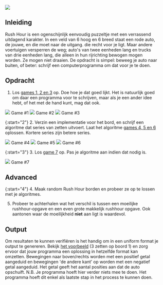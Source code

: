 ![](Rushhour.jpg)
## Inleiding

Rush Hour is een ogenschijnlijk eenvoudig puzzeltje met een verrassend uitdagend karakter. In een veld van 6 hoog en 6 breed staat een rode auto, de jouwe, en die moet naar de uitgang. die recht voor je ligt. Maar andere voertuigen versperren de weg; auto's van twee eenheden lang en trucks van drie eenheden lang, die alleen in hun rijrichting bewogen mogen worden. Ze mogen niet draaien. De opdracht is simpel: beweeg je auto naar buiten, of beter: schrijf een computerprogramma om dat voor je te doen.

## Opdracht

1. Los [games 1, 2 en 3](gameboards.zip) op. Doe hoe je dat goed lijkt. Het is natuurlijk goed om daar een programma voor te schrijven, maar als je een ander idee hebt, of het met de hand kunt, mag dat ook.


![](Rushhour6x6_1.jpg) Game #1
![](Rushhour6x6_2.jpg) Game #2
![](Rushhour6x6_3.jpg) Game #3

{:start="2"}
2. Verzin een implementatie voor het bord, en schrijf een algoritme dat series van zetten uitvoert. Laat het algoritme [games 4, 5 en 6](gameboards.zip) oplossen. Kortere series zijn betere series.

![](Rushhour9x9_1.jpg) Game #4
![](Rushhour9x9_2.jpg) Game #5
![](Rushhour9x9_3.jpg) Game #6

{:start="3"}
3. Los [game 7](gameboards.zip) op. Pas je algoritme aan indien dat nodig is.

![](Rushhour12x12_1.jpg) Game #7

## Advanced

{:start="4"}
4. Maak random Rush Hour borden en probeer ze op te lossen met je algoritmes.

5. Probeer te achterhalen wat het verschil is tussen een moeilijke rushhour-opgave en een even grote makkelijk rushhour opgave. Ook aantonen waar de moeilijkheid **niet** aan ligt is waardevol.

## Output

Om resultaten te kunnen verifiëren is het handig om in een uniform format je output te genereren. 
Bekijk [het voorbeeld](example_output.csv) (3 zetten op boord 1) en zorg ervoor dat jouw programma een oplossing in hetzelfde format kan omzetten.
Bewegingen naar boven/rechts worden met een positief getal aangeduid en bewegingen 'de andere kant' op worden met een negatief getal aangeduid. Het getal geeft het aantal posities aan dat de auto opschuift.
N.B. Je programma hoeft hier verder niets mee te doen. Het programma hoeft dit enkel als laatste stap in het process te kunnen doen.